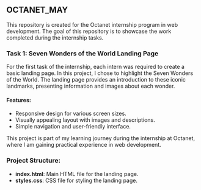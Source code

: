 ## OCTANET_MAY

This repository is created for the Octanet internship program in web development. The goal of this repository is to showcase the work completed during the internship tasks.

### Task 1: Seven Wonders of the World Landing Page

For the first task of the internship, each intern was required to create a basic landing page. In this project, I chose to highlight the Seven Wonders of the World. The landing page provides an introduction to these iconic landmarks, presenting information and images about each wonder.

#### Features:
- Responsive design for various screen sizes.
- Visually appealing layout with images and descriptions.
- Simple navigation and user-friendly interface.

This project is part of my learning journey during the internship at Octanet, where I am gaining practical experience in web development.

### Project Structure:
- **index.html**: Main HTML file for the landing page.
- **styles.css**: CSS file for styling the landing page.
  

